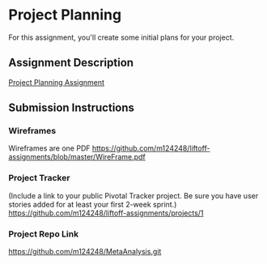 # Project Planning
For this assignment, you'll create some initial plans for your project.

## Assignment Description
[Project Planning Assignment](https://education.launchcode.org/liftoff/assignments/planning/)

## Submission Instructions

### Wireframes

Wireframes are one PDF
https://github.com/m124248/liftoff-assignments/blob/master/WireFrame.pdf

### Project Tracker

(Include a link to your public Pivotal Tracker project. Be sure you have user stories added for at least your first 2-week sprint.)
https://github.com/m124248/liftoff-assignments/projects/1

### Project Repo Link

https://github.com/m124248/MetaAnalysis.git